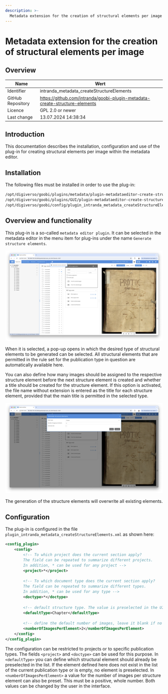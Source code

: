 ```yaml
---
description: >-
  Metadata extension for the creation of structural elements per image
---
```


# Metadata extension for the creation of structural elements per image

## Overview

Name                     | Wert
-------------------------|-----------
Identifier               | intranda_metadata_createStructureElements
GitHub Repository        | https://github.com/intranda/goobi-plugin-metadata-create-structure-elements
Licence              | GPL 2.0 or newer 
Last change    | 13.07.2024 14:38:34


## Introduction
This documentation describes the installation, configuration and use of the plug-in for creating structural elements per image within the metadata editor.

## Installation
The following files must be installed in order to use the plug-in:

```bash
/opt/digiverso/goobi/plugins/metadata/plugin-metadataeditor-create-structure-elements-base.jar
/opt/digiverso/goobi/plugins/GUI/plugin-metadataeditor-create-structure-elements-gui.jar
/opt/digiverso/goobi/config/plugin_intranda_metadata_createStructureElements.xml
```


## Overview and functionality

This plug-in is a so-called `metadata editor plugin`. It can be selected in the metadata editor in the menu item for plug-ins under the name `Generate structure elements`.

![Open the plugin](images/goobi-plugin-metadata-create-structure-elements_screen_open_en.png)

When it is selected, a pop-up opens in which the desired type of structural elements to be generated can be selected. All structural elements that are permitted in the rule set for the publication type in question are automatically available here.

You can also define how many images should be assigned to the respective structure element before the next structure element is created and whether a title should be created for the structure element. If this option is activated, the file name without extension is entered as the title for each structure element, provided that the main title is permitted in the selected type.

![Popup](images/goobi-plugin-metadata-create-structure-elements_screen_popup_en.png)

The generation of the structure elements will overwrite all existing elements.

## Configuration
The plug-in is configured in the file `plugin_intranda_metadata_createStructureElements.xml` as shown here:

```xml
<config_plugin>
    <config>
        <!-- To which project does the current section apply? 
        The field can be repeated to summarize different projects. 
        In addition, * can be used for any project -->
        <project>*</project>

        <!-- To which document type does the current section apply? 
        The field can be repeated to summarize different types. 
        In addition, * can be used for any type -->
        <doctype>*</doctype>

        <!-- default structure type. The value is preselected in the UI. Leave it blank if no preselection is needed -->
        <defaultType>Chapter</defaultType>

        <!-- define the default number of images, leave it blank if no default value is needed -->
        <numberOfImagesPerElement>2</numberOfImagesPerElement>
    </config>
</config_plugin>

```

The configuration can be restricted to projects or to specific publication types. The fields `<project>` and `<doctype>` can be used for this purpose. In `<defaultType>` you can define which structural element should already be preselected in the list. If the element defined here does not exist in the list of the current publication type or is empty, no element is preselected.
In `<numberOfImagesPerElement>` a value for the number of images per structure element can also be preset. This must be a positive, whole number. Both values can be changed by the user in the interface.